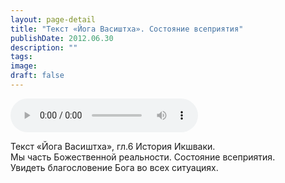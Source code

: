 ```yaml
---
layout: page-detail
title: "Текст «Йога Васиштха». Состояние всеприятия"
publishDate: 2012.06.30
description: ""
tags:
image:
draft: false
---
```


<audio title="2012.06.30 - Текст «Йога Васиштха». Состояние всеприятия.mp3" src="/upload/iblock/535/535f8be8540f4663818181fa0cf7e66c.mp3" controls=""></audio>

 Текст «Йога Васиштха», гл.6 История Икшваки.  
 Мы часть Божественной реальности. Состояние всеприятия.  
 Увидеть благословение Бога во всех ситуациях.  

  
